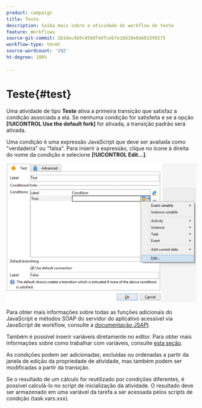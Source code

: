 ```yaml
---
product: campaign
title: Teste
description: Saiba mais sobre a atividade do workflow de teste
feature: Workflows
source-git-commit: 2b1dec4b9c456df4dfcebfe10d18e0ab01599275
workflow-type: tm+mt
source-wordcount: '192'
ht-degree: 100%

---
```


# Teste{#test}



Uma atividade de tipo **Teste** ativa a primeira transição que satisfaz a condição associada a ela. Se nenhuma condição for satisfeita e se a opção **[!UICONTROL Use the default fork]** for ativada, a transição padrão será ativada.

Uma condição é uma expressão JavaScript que deve ser avaliada como &quot;verdadeira&quot; ou &quot;falsa&quot;. Para inserir a expressão, clique no ícone à direita do nome da condição e selecione **[!UICONTROL Edit...]**.

![](assets/edit_test.png)

Para obter mais informações sobre todas as funções adicionais do JavaScript e métodos SOAP do servidor do aplicativo acessível via JavaScript de workflow, consulte a [documentação JSAPI](https://experienceleague.adobe.com/developer/campaign-api/api/index.html?lang=pt-BR).

Também é possível inserir variáveis diretamente no editor. Para obter mais informações sobre como trabalhar com variáveis, consulte [esta seção](javascript-scripts-and-templates.md#variables).

As condições podem ser adicionadas, excluídas ou ordenadas a partir da janela de edição da propriedade de atividade, mas também podem ser modificadas a partir da transição.

Se o resultado de um cálculo for reutilizado por condições diferentes, é possível calculá-lo no script de inicialização da atividade. O resultado deve ser armazenado em uma variável da tarefa a ser acessada pelos scripts de condição (task.vars.xxx).
